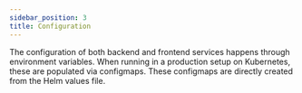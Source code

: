 ```yaml
---
sidebar_position: 3
title: Configuration
---
```


The configuration of both backend and frontend services happens through environment variables.
When running in a production setup on Kubernetes, these are populated via configmaps. These configmaps are directly created from the Helm values file.
